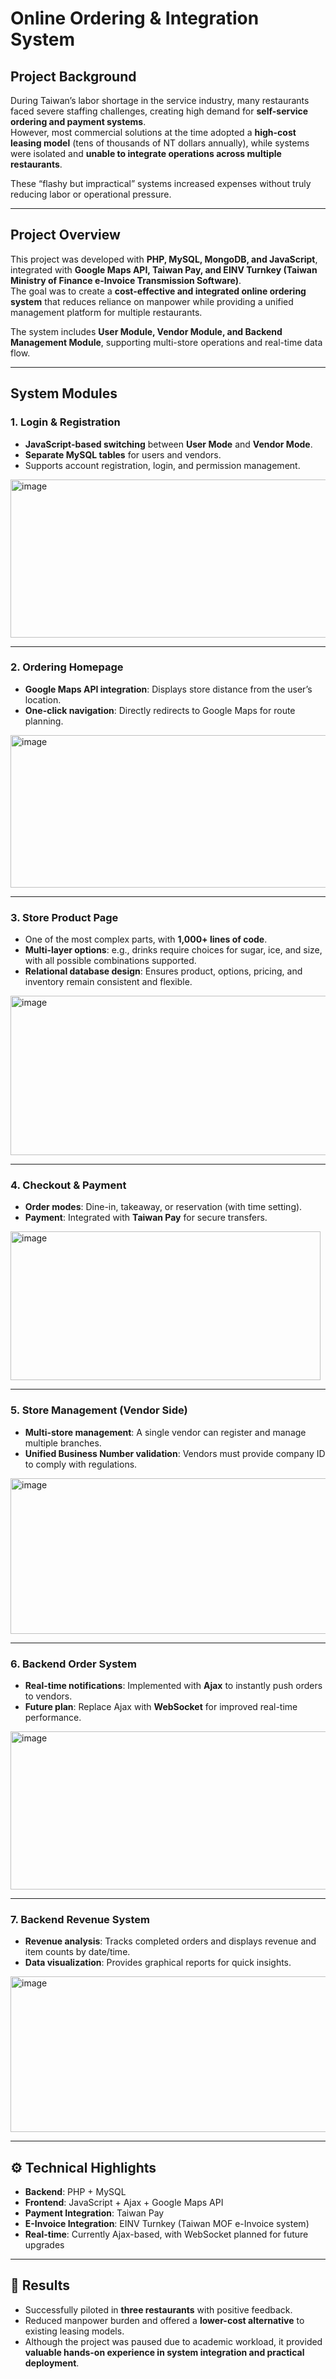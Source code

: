 #  Online Ordering & Integration System

##  Project Background
During Taiwan’s labor shortage in the service industry, many restaurants faced severe staffing challenges, creating high demand for **self-service ordering and payment systems**.  
However, most commercial solutions at the time adopted a **high-cost leasing model** (tens of thousands of NT dollars annually), while systems were isolated and **unable to integrate operations across multiple restaurants**.  

These “flashy but impractical” systems increased expenses without truly reducing labor or operational pressure.  

---

##  Project Overview
This project was developed with **PHP, MySQL, MongoDB, and JavaScript**, integrated with **Google Maps API, Taiwan Pay, and EINV Turnkey (Taiwan Ministry of Finance e-Invoice Transmission Software)**.  
The goal was to create a **cost-effective and integrated online ordering system** that reduces reliance on manpower while providing a unified management platform for multiple restaurants.  

The system includes **User Module, Vendor Module, and Backend Management Module**, supporting multi-store operations and real-time data flow.  

---

##  System Modules

### 1. Login & Registration
- **JavaScript-based switching** between **User Mode** and **Vendor Mode**.  
- **Separate MySQL tables** for users and vendors.  
- Supports account registration, login, and permission management.  

<img width="525" height="253" alt="image" src="https://github.com/user-attachments/assets/9382003b-5b4e-4a77-8b07-f54ebded0d72" />

---

### 2. Ordering Homepage
- **Google Maps API integration**: Displays store distance from the user’s location.  
- **One-click navigation**: Directly redirects to Google Maps for route planning.  

<img width="508" height="244" alt="image" src="https://github.com/user-attachments/assets/af2c6cc3-566e-4365-8757-3666c3afd9ac" />

---

### 3. Store Product Page
- One of the most complex parts, with **1,000+ lines of code**.  
- **Multi-layer options**: e.g., drinks require choices for sugar, ice, and size, with all possible combinations supported.  
- **Relational database design**: Ensures product, options, pricing, and inventory remain consistent and flexible.  

<img width="528" height="255" alt="image" src="https://github.com/user-attachments/assets/95fdbcef-2663-44e2-86bb-031aea45bf95" />

---

### 4. Checkout & Payment
- **Order modes**: Dine-in, takeaway, or reservation (with time setting).  
- **Payment**: Integrated with **Taiwan Pay** for secure transfers.  

<img width="496" height="238" alt="image" src="https://github.com/user-attachments/assets/3bbc11c7-d43a-4a07-ae34-2dc2fbc63b8c" />

---

### 5. Store Management (Vendor Side)
- **Multi-store management**: A single vendor can register and manage multiple branches.  
- **Unified Business Number validation**: Vendors must provide company ID to comply with regulations.  

<img width="518" height="249" alt="image" src="https://github.com/user-attachments/assets/90af8644-b559-4cf6-86e7-f932ff2a0684" />

---

### 6. Backend Order System
- **Real-time notifications**: Implemented with **Ajax** to instantly push orders to vendors.  
- **Future plan**: Replace Ajax with **WebSocket** for improved real-time performance.  

<img width="527" height="253" alt="image" src="https://github.com/user-attachments/assets/fdfd8801-2f55-467e-9803-9e7128f4ae13" />

---

### 7. Backend Revenue System
- **Revenue analysis**: Tracks completed orders and displays revenue and item counts by date/time.  
- **Data visualization**: Provides graphical reports for quick insights.  

<img width="518" height="249" alt="image" src="https://github.com/user-attachments/assets/dbc1d983-f0ca-47ff-8279-12316a59eec1" />

---

## ⚙️ Technical Highlights
- **Backend**: PHP + MySQL  
- **Frontend**: JavaScript + Ajax + Google Maps API  
- **Payment Integration**: Taiwan Pay  
- **E-Invoice Integration**: EINV Turnkey (Taiwan MOF e-Invoice system)  
- **Real-time**: Currently Ajax-based, with WebSocket planned for future upgrades  

---

## 🚀 Results
- Successfully piloted in **three restaurants** with positive feedback.  
- Reduced manpower burden and offered a **lower-cost alternative** to existing leasing models.  
- Although the project was paused due to academic workload, it provided **valuable hands-on experience in system integration and practical deployment**.  
